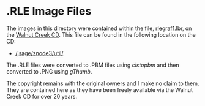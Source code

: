 # .RLE Image Files

The images in this directory were contained within the file, [rlegraf1.lbr](http://www.classiccmp.org/cpmarchives/cpm/Software/WalnutCD/jsage/znode3/util/rlegraf1.lbr), on the [Walnut Creek CD](http://www.classiccmp.org/cpmarchives/ftp.php?b=cpm/Software/WalnutCD/).  This file can be found in the following location on the CD:
* [/jsage/znode3/util/](http://www.classiccmp.org/cpmarchives/ftp.php?b=cpm/Software/WalnutCD/jsage/znode3/util/).

The .RLE files were converted to .PBM files using _cistopbm_ and then converted to .PNG using _gThumb_.

The copyright remains with the original owners and I make no claim to them.  They are contained here as they have been freely available via the Walnut Creek CD for over 20 years.
